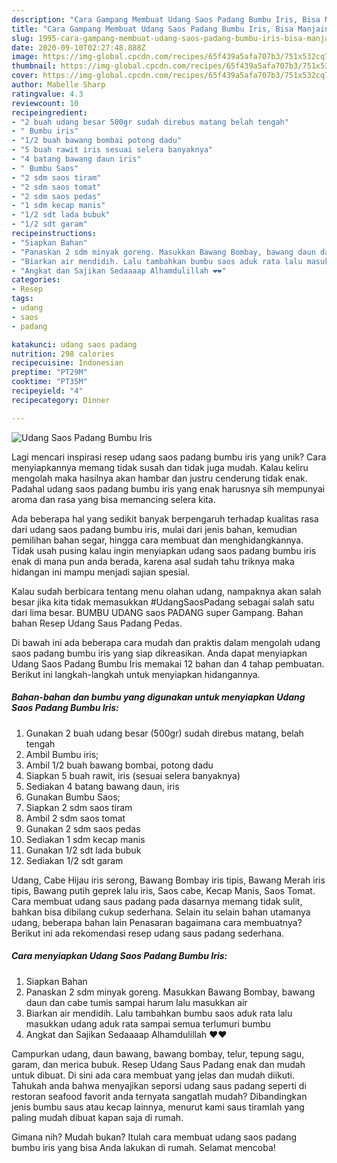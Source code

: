 ```yaml
---
description: "Cara Gampang Membuat Udang Saos Padang Bumbu Iris, Bisa Manjain Lidah"
title: "Cara Gampang Membuat Udang Saos Padang Bumbu Iris, Bisa Manjain Lidah"
slug: 1995-cara-gampang-membuat-udang-saos-padang-bumbu-iris-bisa-manjain-lidah
date: 2020-09-10T02:27:48.888Z
image: https://img-global.cpcdn.com/recipes/65f439a5afa707b3/751x532cq70/udang-saos-padang-bumbu-iris-foto-resep-utama.jpg
thumbnail: https://img-global.cpcdn.com/recipes/65f439a5afa707b3/751x532cq70/udang-saos-padang-bumbu-iris-foto-resep-utama.jpg
cover: https://img-global.cpcdn.com/recipes/65f439a5afa707b3/751x532cq70/udang-saos-padang-bumbu-iris-foto-resep-utama.jpg
author: Mabelle Sharp
ratingvalue: 4.3
reviewcount: 10
recipeingredient:
- "2 buah udang besar 500gr sudah direbus matang belah tengah"
- " Bumbu iris"
- "1/2 buah bawang bombai potong dadu"
- "5 buah rawit iris sesuai selera banyaknya"
- "4 batang bawang daun iris"
- " Bumbu Saos"
- "2 sdm saos tiram"
- "2 sdm saos tomat"
- "2 sdm saos pedas"
- "1 sdm kecap manis"
- "1/2 sdt lada bubuk"
- "1/2 sdt garam"
recipeinstructions:
- "Siapkan Bahan"
- "Panaskan 2 sdm minyak goreng. Masukkan Bawang Bombay, bawang daun dan cabe tumis sampai harum lalu masukkan air"
- "Biarkan air mendidih. Lalu tambahkan bumbu saos aduk rata lalu masukkan udang aduk rata sampai semua terlumuri bumbu"
- "Angkat dan Sajikan Sedaaaap Alhamdulillah ❤️❤️"
categories:
- Resep
tags:
- udang
- saos
- padang

katakunci: udang saos padang 
nutrition: 298 calories
recipecuisine: Indonesian
preptime: "PT29M"
cooktime: "PT35M"
recipeyield: "4"
recipecategory: Dinner

---
```



![Udang Saos Padang Bumbu Iris](https://img-global.cpcdn.com/recipes/65f439a5afa707b3/751x532cq70/udang-saos-padang-bumbu-iris-foto-resep-utama.jpg)

Lagi mencari inspirasi resep udang saos padang bumbu iris yang unik? Cara menyiapkannya memang tidak susah dan tidak juga mudah. Kalau keliru mengolah maka hasilnya akan hambar dan justru cenderung tidak enak. Padahal udang saos padang bumbu iris yang enak harusnya sih mempunyai aroma dan rasa yang bisa memancing selera kita.

Ada beberapa hal yang sedikit banyak berpengaruh terhadap kualitas rasa dari udang saos padang bumbu iris, mulai dari jenis bahan, kemudian pemilihan bahan segar, hingga cara membuat dan menghidangkannya. Tidak usah pusing kalau ingin menyiapkan udang saos padang bumbu iris enak di mana pun anda berada, karena asal sudah tahu triknya maka hidangan ini mampu menjadi sajian spesial.

Kalau sudah berbicara tentang menu olahan udang, nampaknya akan salah besar jika kita tidak memasukkan #UdangSaosPadang sebagai salah satu dari lima besar. BUMBU UDANG saos PADANG super Gampang. Bahan bahan Resep Udang Saus Padang Pedas.


Di bawah ini ada beberapa cara mudah dan praktis dalam mengolah udang saos padang bumbu iris yang siap dikreasikan. Anda dapat menyiapkan Udang Saos Padang Bumbu Iris memakai 12 bahan dan 4 tahap pembuatan. Berikut ini langkah-langkah untuk menyiapkan hidangannya.

<!--inarticleads1-->

##### Bahan-bahan dan bumbu yang digunakan untuk menyiapkan Udang Saos Padang Bumbu Iris:

1. Gunakan 2 buah udang besar (500gr) sudah direbus matang, belah tengah
1. Ambil  Bumbu iris;
1. Ambil 1/2 buah bawang bombai, potong dadu
1. Siapkan 5 buah rawit, iris (sesuai selera banyaknya)
1. Sediakan 4 batang bawang daun, iris
1. Gunakan  Bumbu Saos;
1. Siapkan 2 sdm saos tiram
1. Ambil 2 sdm saos tomat
1. Gunakan 2 sdm saos pedas
1. Sediakan 1 sdm kecap manis
1. Gunakan 1/2 sdt lada bubuk
1. Sediakan 1/2 sdt garam


Udang, Cabe Hijau iris serong, Bawang Bombay iris tipis, Bawang Merah iris tipis, Bawang putih geprek lalu iris, Saos cabe, Kecap Manis, Saos Tomat. Cara membuat udang saus padang pada dasarnya memang tidak sulit, bahkan bisa dibilang cukup sederhana. Selain itu selain bahan utamanya udang, beberapa bahan lain Penasaran bagaimana cara membuatnya? Berikut ini ada rekomendasi resep udang saus padang sederhana. 

<!--inarticleads2-->

##### Cara menyiapkan Udang Saos Padang Bumbu Iris:

1. Siapkan Bahan
1. Panaskan 2 sdm minyak goreng. Masukkan Bawang Bombay, bawang daun dan cabe tumis sampai harum lalu masukkan air
1. Biarkan air mendidih. Lalu tambahkan bumbu saos aduk rata lalu masukkan udang aduk rata sampai semua terlumuri bumbu
1. Angkat dan Sajikan Sedaaaap Alhamdulillah ❤️❤️


Campurkan udang, daun bawang, bawang bombay, telur, tepung sagu, garam, dan merica bubuk. Resep Udang Saus Padang enak dan mudah untuk dibuat. Di sini ada cara membuat yang jelas dan mudah diikuti. Tahukah anda bahwa menyajikan seporsi udang saus padang seperti di restoran seafood favorit anda ternyata sangatlah mudah? Dibandingkan jenis bumbu saus atau kecap lainnya, menurut kami saus tiramlah yang paling mudah dibuat kapan saja di rumah. 

Gimana nih? Mudah bukan? Itulah cara membuat udang saos padang bumbu iris yang bisa Anda lakukan di rumah. Selamat mencoba!
